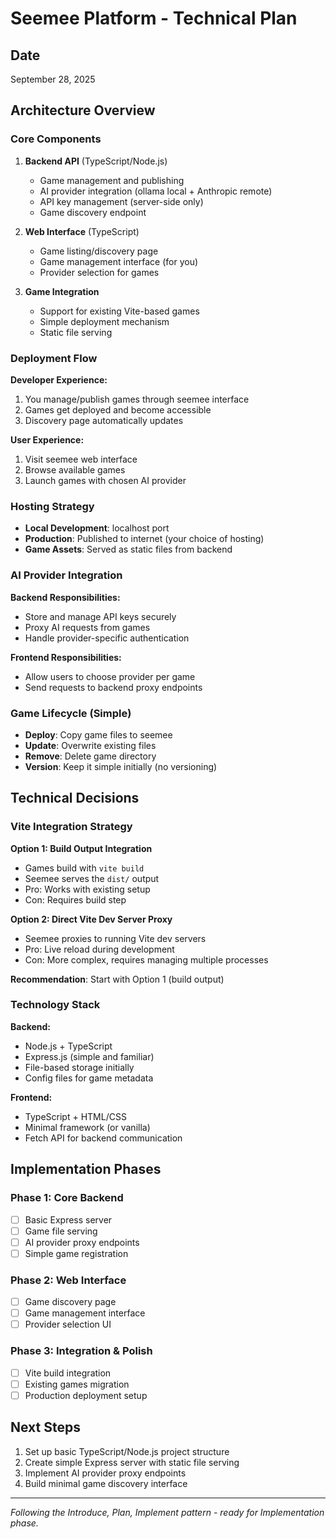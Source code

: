# Seemee Platform - Technical Plan

## Date
September 28, 2025

## Architecture Overview

### Core Components

1. **Backend API** (TypeScript/Node.js)
   - Game management and publishing
   - AI provider integration (ollama local + Anthropic remote)
   - API key management (server-side only)
   - Game discovery endpoint

2. **Web Interface** (TypeScript)
   - Game listing/discovery page
   - Game management interface (for you)
   - Provider selection for games

3. **Game Integration**
   - Support for existing Vite-based games
   - Simple deployment mechanism
   - Static file serving

### Deployment Flow

**Developer Experience:**
1. You manage/publish games through seemee interface
2. Games get deployed and become accessible
3. Discovery page automatically updates

**User Experience:**
1. Visit seemee web interface
2. Browse available games
3. Launch games with chosen AI provider

### Hosting Strategy

- **Local Development**: localhost port
- **Production**: Published to internet (your choice of hosting)
- **Game Assets**: Served as static files from backend

### AI Provider Integration

**Backend Responsibilities:**
- Store and manage API keys securely
- Proxy AI requests from games
- Handle provider-specific authentication

**Frontend Responsibilities:**
- Allow users to choose provider per game
- Send requests to backend proxy endpoints

### Game Lifecycle (Simple)

- **Deploy**: Copy game files to seemee
- **Update**: Overwrite existing files
- **Remove**: Delete game directory
- **Version**: Keep it simple initially (no versioning)

## Technical Decisions

### Vite Integration Strategy

**Option 1: Build Output Integration**
- Games build with `vite build`
- Seemee serves the `dist/` output
- Pro: Works with existing setup
- Con: Requires build step

**Option 2: Direct Vite Dev Server Proxy**
- Seemee proxies to running Vite dev servers
- Pro: Live reload during development
- Con: More complex, requires managing multiple processes

**Recommendation**: Start with Option 1 (build output)

### Technology Stack

**Backend:**
- Node.js + TypeScript
- Express.js (simple and familiar)
- File-based storage initially
- Config files for game metadata

**Frontend:**
- TypeScript + HTML/CSS
- Minimal framework (or vanilla)
- Fetch API for backend communication

## Implementation Phases

### Phase 1: Core Backend
- [ ] Basic Express server
- [ ] Game file serving
- [ ] AI provider proxy endpoints
- [ ] Simple game registration

### Phase 2: Web Interface
- [ ] Game discovery page
- [ ] Game management interface
- [ ] Provider selection UI

### Phase 3: Integration & Polish
- [ ] Vite build integration
- [ ] Existing games migration
- [ ] Production deployment setup

## Next Steps

1. Set up basic TypeScript/Node.js project structure
2. Create simple Express server with static file serving
3. Implement AI provider proxy endpoints
4. Build minimal game discovery interface

---

*Following the Introduce, Plan, Implement pattern - ready for Implementation phase.*